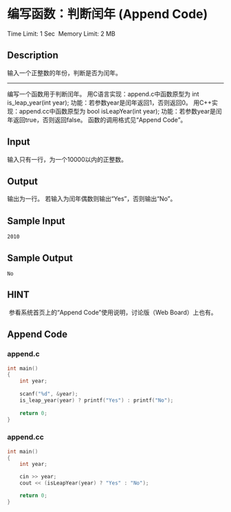 # 编写函数：判断闰年 (Append Code)
Time Limit: 1 Sec  Memory Limit: 2 MB


## Description

输入一个正整数的年份，判断是否为闰年。

-----------------------------------------------------------------------------
编写一个函数用于判断闰年。
用C语言实现：append.c中函数原型为
int is_leap_year(int year);
功能：若参数year是闰年返回1，否则返回0。
用C++实现：append.cc中函数原型为
bool isLeapYear(int year);
功能：若参数year是闰年返回true，否则返回false。
函数的调用格式见“Append Code”。



## Input
输入只有一行，为一个10000以内的正整数。


## Output
输出为一行。
若输入为闰年偶数则输出“Yes”，否则输出“No”。


## Sample Input
```
2010
```
## Sample Output
```
No
```

## HINT
 参看系统首页上的“Append Code”使用说明，讨论版（Web Board）上也有。

## Append Code
### append.c
```c
int main()
{
    int year;
    
    scanf("%d", &year);
    is_leap_year(year) ? printf("Yes") : printf("No");
    
    return 0;
}
```
### append.cc
```cpp
int main()
{
    int year;

    cin >> year;
    cout << (isLeapYear(year) ? "Yes" : "No");

    return 0;
}

```
